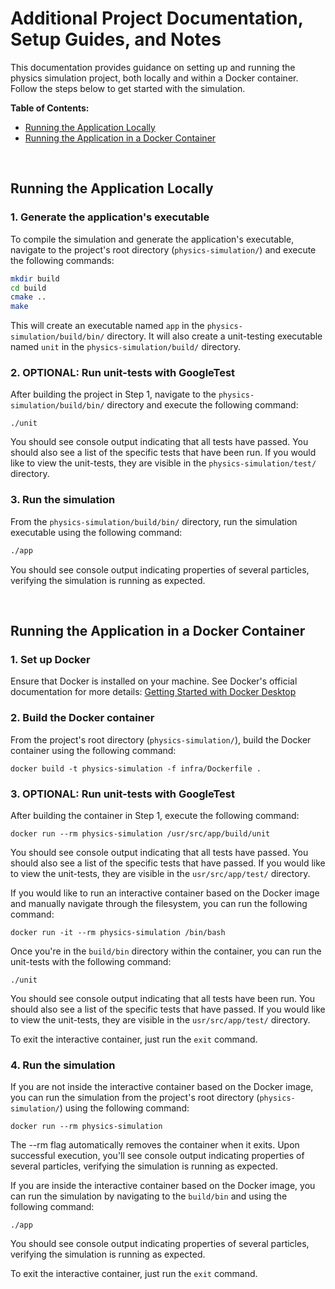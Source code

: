 # Additional Project Documentation, Setup Guides, and Notes

This documentation provides guidance on setting up and running the physics simulation project, both locally and within a Docker container. Follow the steps below to get started with the simulation.
<br>

**Table of Contents:**<br>
- [Running the Application Locally](#running-the-application-locally)
- [Running the Application in a Docker Container](#running-the-application-in-a-docker-container)

<br>

## Running the Application Locally

### 1. Generate the application's executable

To compile the simulation and generate the application's executable, navigate to the project's root directory (`physics-simulation/`) and execute the following commands:
```bash
mkdir build
cd build
cmake ..
make
```
This will create an executable named `app` in the `physics-simulation/build/bin/` directory. It will also create a unit-testing executable named `unit` in the `physics-simulation/build/` directory.

### 2. OPTIONAL: Run unit-tests with GoogleTest

After building the project in Step 1, navigate to the `physics-simulation/build/bin/` directory and execute the following command:
```
./unit
```
You should see console output indicating that all tests have passed. You should also see a list of the specific tests that have been run. If you would like to view the unit-tests, they are visible in the `physics-simulation/test/` directory.

### 3. Run the simulation

From the `physics-simulation/build/bin/` directory, run the simulation executable using the following command:
```bash
./app
```
You should see console output indicating properties of several particles, verifying the simulation is running as expected.

<br>

## Running the Application in a Docker Container

### 1. Set up Docker
Ensure that Docker is installed on your machine. See Docker's official documentation for more details: [Getting Started with Docker Desktop](https://www.docker.com/blog/getting-started-with-docker-desktop/)

### 2. Build the Docker container
From the project's root directory (`physics-simulation/`), build the Docker container using the following command:
```
docker build -t physics-simulation -f infra/Dockerfile .
```

### 3. OPTIONAL: Run unit-tests with GoogleTest
After building the container in Step 1, execute the following command:
```
docker run --rm physics-simulation /usr/src/app/build/unit
```
You should see console output indicating that all tests have passed. You should also see a list of the specific tests that have passed. If you would like to view the unit-tests, they are visible in the `usr/src/app/test/` directory.
<br>

If you would like to run an interactive container based on the Docker image and manually navigate through the filesystem, you can run the following command:
```
docker run -it --rm physics-simulation /bin/bash
```
Once you're in the `build/bin` directory within the container, you can run the unit-tests with the following command:
```
./unit
```
You should see console output indicating that all tests have been run. You should also see a list of the specific tests that have passed. If you would like to view the unit-tests, they are visible in the `usr/src/app/test/` directory.
<br>

To exit the interactive container, just run the `exit` command.

### 4. Run the simulation
If you are not inside the interactive container based on the Docker image, you can run the simulation from the project's root directory (`physics-simulation/`) using the following command:
```
docker run --rm physics-simulation
```
The --rm flag automatically removes the container when it exits. Upon successful execution, you'll see console output indicating properties of several particles, verifying the simulation is running as expected.
<br>

If you are inside the interactive container based on the Docker image, you can run the simulation by navigating to the  `build/bin` and using the following command:
```
./app
```
You should see console output indicating properties of several particles, verifying the simulation is running as expected.
<br>

To exit the interactive container, just run the `exit` command.

